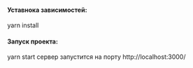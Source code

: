 
#### Уставнока зависимостей:<br>

yarn install<br>

#### Запуск проекта:<br> 
yarn start сервер запустится на порту http://localhost:3000/<br>
